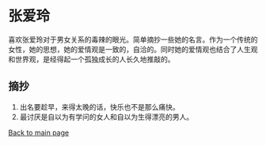 # 张爱玲

喜欢张爱玲对于男女关系的毒辣的眼光。简单摘抄一些她的名言。作为一个传统的女性，她的思想，她的爱情观是一致的，自洽的。同时她的爱情观也结合了人生观和世界观，是经得起一个孤独成长的人长久地推敲的。

## 摘抄

1. 出名要趁早，来得太晚的话，快乐也不是那么痛快。
2. 最讨厌是自以为有学问的女人和自以为生得漂亮的男人。

[Back to main page](../index.md)
